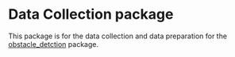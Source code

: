 # Data Collection package

This package is for the data collection and data preparation for the [obstacle_detction](https://github.com/karolyartur/obstacle-detection) package.